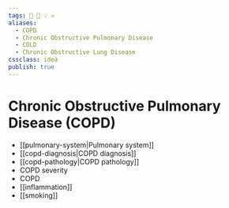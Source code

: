 ```yaml
---
tags: 🏡 💨 💡 ✍️
aliases:
  - COPD
  - Chronic Obstructive Pulmonary Disease
  - COLD
  - Chronic Obstructive Lung Disease
cssclass: idea
publish: true
---
```

# Chronic Obstructive Pulmonary Disease (COPD)
  - [[pulmonary-system|Pulmonary system]]
  - [[copd-diagnosis|COPD diagnosis]]
  - [[copd-pathology|COPD pathology]]
  - COPD severity
  - COPD
  - [[inflammation]]
  - [[smoking]]
